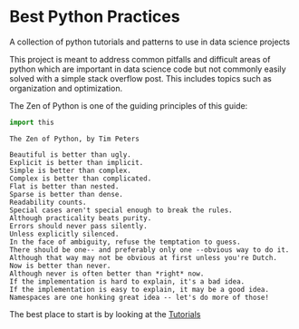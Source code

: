 # Best Python Practices

A collection of python tutorials and patterns to use in data science projects

This project is meant to address common pitfalls and difficult areas of python
which are important in data science code but not commonly easily solved with a
simple stack overflow post. This includes topics such as organization and 
optimization.

The Zen of Python is one of the guiding principles of this guide:

```python
import this
```
```text
The Zen of Python, by Tim Peters

Beautiful is better than ugly.
Explicit is better than implicit.
Simple is better than complex.
Complex is better than complicated.
Flat is better than nested.
Sparse is better than dense.
Readability counts.
Special cases aren't special enough to break the rules.
Although practicality beats purity.
Errors should never pass silently.
Unless explicitly silenced.
In the face of ambiguity, refuse the temptation to guess.
There should be one-- and preferably only one --obvious way to do it.
Although that way may not be obvious at first unless you're Dutch.
Now is better than never.
Although never is often better than *right* now.
If the implementation is hard to explain, it's a bad idea.
If the implementation is easy to explain, it may be a good idea.
Namespaces are one honking great idea -- let's do more of those!
```

The best place to start is by looking at the [Tutorials](tutorials.md)

